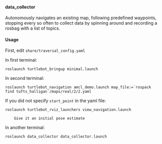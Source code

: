 #### data_collector

Autonomously navigates an existing map, following predefined waypoints, stopping every so often to collect data by spinning around and recording a rosbag with a list of topics.

#### Usage

First, edit `share/traversal_config.yaml`

In first terminal:

    roslaunch turtlebot_bringup minimal.launch

In second terminal:

    roslaunch turtlebot_navigation amcl_demo.launch map_file:=`rospack find tufts_halligan`/maps/real/2/2.yaml

If you did not specify `start_point` in the yaml file:

    roslaunch turtlebot_rviz_launchers view_navigation.launch
    
        Give it an initial pose estimate

In another terminal:

    roslaunch data_collector data_collector.launch


